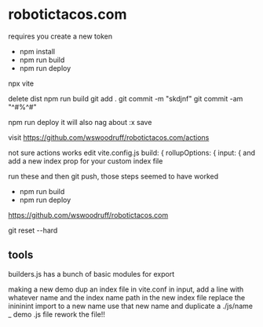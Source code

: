 # robotictacos.com
requires you create a new token
<!-- https://dev.to/shafia/support-for-password-authentication-was-removed-please-use-a-personal-access-token-instead-4nbk#:~:text=Please%20use%20a%20personal%20access%20token%20instead.,-While%20pushing%20some&text=Starting%20from%20August%2013%2C%202021,in%20place%20of%20your%20password.
 -->
- npm install
- npm run build
- npm run deploy

npx vite

delete dist
npm run build
git add .
git commit -m "skdjnf"
git commit -am "^#%^#"

npm run deploy
it will also nag about
:x save

visit
https://github.com/wswoodruff/robotictacos.com/actions

not sure actions works
edit vite.config.js
build: {
  rollupOptions: {
    input: {
and add a new index prop for your custom index file

run these and then git push, those steps seemed to have worked
- npm run build
- npm run deploy

https://github.com/wswoodruff/robotictacos.com

git reset --hard



## tools

builders.js has a bunch of basic modules for export


making a new demo
dup an index file
in vite.conf in input, add a line with whatever name and the index name path
in the new index file replace the inininint import to a new name
use that new name and duplicate a ./js/name _ demo .js file
rework the file!!
